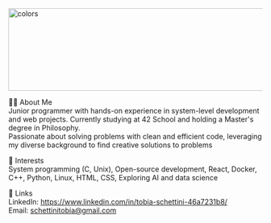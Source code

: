 <img width="920" height="164" alt="colors" src="https://github.com/user-attachments/assets/fd64f639-3a18-45ec-8001-b1debf94e3f6" />

👨‍💻 About Me <br/>
Junior programmer with hands-on experience in system-level development and web projects. Currently studying at 42 School and holding a Master's degree in Philosophy. <br/>
Passionate about solving problems with clean and efficient code, leveraging my diverse background to find creative solutions to problems

🌟 Interests <br/>
System programming (C, Unix),
Open-source development,
React, Docker,
C++, Python, Linux,
HTML, CSS,
Exploring AI and data science

🔗 Links <br/>
LinkedIn: https://www.linkedin.com/in/tobia-schettini-46a7231b8/ <br/>
Email: schettinitobia@gmail.com
